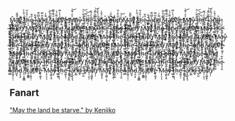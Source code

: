 <!-- title: Koseki Bijou -->
<!-- status: Corrupted -->

M̴̼̮̬̗̟̂ã̷̢̛͔̻̜͔͉̌͌̆y̸̨͎͚͐͊͛ ̸̛̟̟̠̭̐́͗̃̀̀ͅt̵͈̼̗͚́h̴̛͎͗͋̾̃ė̴̜̘͙̰͋̃ ̵̫̺͋͋l̶̮̇a̴̠̻̩̗̜̦͐̅͆͌n̴̲̮̘͋͂̿d̵̗͈͔̙͌̓ ̸͔̜͓̯̻̻̎͊̍̉̆͝ş̵̒̓̑ṱ̷͕͇̳̈́̃̆̌͌a̸̛̙͎̮̟̠̦͐͌̈́̔r̸̛̙̆̉̔̀̿̕v̸̨̬͒͝e̵̢̜͖̥̠̓ M̷͕͎̤͔̒̄͗́͊͝ͅā̵̧̺̙̞̭y̷͕̐ ̶̫̺̝̥̐͗̃͑̀͝t̷̯̦͔̥͉̋̈́͘h̴͕͐̀̅̚͝e̵̛̬̲̙̠̜͗̏̈́̑̄ ̵̨̨͉͈̩͍̐͊͛l̴̩͇͒́̿̓͘͜͝ǎ̷͓̙̬͕̝͉͆̈́̊̄̓n̵̙̻͒̈́̐͐d̴̲̬̊ ̶̺̜̺̌̌b̶̥̅͛̆͑͘̕u̵̩̩̣͙͎͊̾r̸̹͉̳̯̙̹͛̅̈̐͗͂n̸̡̦̜̎̈́͝M̴̼̮̬̗̟̂ã̷̢̛͔̻̜͔͉̌͌̆y̸̨͎͚͐͊͛ ̸̛̟̟̠̭̐́͗̃̀̀ͅt̵͈̼̗͚́h̴̛͎͗͋̾̃ė̴̜̘͙̰͋̃ ̵̫̺͋͋l̶̮̇a̴̠̻̩̗̜̦͐̅͆͌n̴̲̮̘͋͂̿d̵̗͈͔̙͌̓ ̸͔̜͓̯̻̻̎͊̍̉̆͝ş̵̒̓̑ṱ̷͕͇̳̈́̃̆̌͌a̸̛̙͎̮̟̠̦͐͌̈́̔r̸̛̙̆̉̔̀̿̕v̸̨̬͒͝e̵̢̜͖̥̠̓ M̷͕͎̤͔̒̄͗́͊͝ͅā̵̧̺̙̞̭y̷͕̐ ̶̫̺̝̥̐͗̃͑̀͝t̷̯̦͔̥͉̋̈́͘h̴͕͐̀̅̚͝e̵̛̬̲̙̠̜͗̏̈́̑̄ ̵̨̨͉͈̩͍̐͊͛l̴̩͇͒́̿̓͘͜͝ǎ̷͓̙̬͕̝͉͆̈́̊̄̓n̵̙̻͒̈́̐͐d̴̲̬̊ ̶̺̜̺̌̌b̶̥̅͛̆͑͘̕u̵̩̩̣͙͎͊̾r̸̹͉̳̯̙̹͛̅̈̐͗͂n̸̡̦̜̎̈́͝
M̴̼̮̬̗̟̂ã̷̢̛͔̻̜͔͉̌͌̆y̸̨͎͚͐͊͛ ̸̛̟̟̠̭̐́͗̃̀̀ͅt̵͈̼̗͚́h̴̛͎͗͋̾̃ė̴̜̘͙̰͋̃ ̵̫̺͋͋l̶̮̇a̴̠̻̩̗̜̦͐̅͆͌n̴̲̮̘͋͂̿d̵̗͈͔̙͌̓ ̸͔̜͓̯̻̻̎͊̍̉̆͝ş̵̒̓̑ṱ̷͕͇̳̈́̃̆̌͌a̸̛̙͎̮̟̠̦͐͌̈́̔r̸̛̙̆̉̔̀̿̕v̸̨̬͒͝e̵̢̜͖̥̠̓ M̷͕͎̤͔̒̄͗́͊͝ͅā̵̧̺̙̞̭y̷͕̐ ̶̫̺̝̥̐͗̃͑̀͝t̷̯̦͔̥͉̋̈́͘h̴͕͐̀̅̚͝e̵̛̬̲̙̠̜͗̏̈́̑̄ ̵̨̨͉͈̩͍̐͊͛l̴̩͇͒́̿̓͘͜͝ǎ̷͓̙̬͕̝͉͆̈́̊̄̓n̵̙̻͒̈́̐͐d̴̲̬̊ ̶̺̜̺̌̌b̶̥̅͛̆͑͘̕u̵̩̩̣͙͎͊̾r̸̹͉̳̯̙̹͛̅̈̐͗͂n̸̡̦̜̎̈́͝
M̴̼̮̬̗̟̂ã̷̢̛͔̻̜͔͉̌͌̆y̸̨͎͚͐͊͛ ̸̛̟̟̠̭̐́͗̃̀̀ͅt̵͈̼̗͚́h̴̛͎͗͋̾̃ė̴̜̘͙̰͋̃ ̵̫̺͋͋l̶̮̇a̴̠̻̩̗̜̦͐̅͆͌n̴̲̮̘͋͂̿d̵̗͈͔̙͌̓ ̸͔̜͓̯̻̻̎͊̍̉̆͝ş̵̒̓̑ṱ̷͕͇̳̈́̃̆̌͌a̸̛̙͎̮̟̠̦͐͌̈́̔r̸̛̙̆̉̔̀̿̕v̸̨̬͒͝e̵̢̜͖̥̠̓ M̷͕͎̤͔̒̄͗́͊͝ͅā̵̧̺̙̞̭y̷͕̐ ̶̫̺̝̥̐͗̃͑̀͝t̷̯̦͔̥͉̋̈́͘h̴͕͐̀̅̚͝e̵̛̬̲̙̠̜͗̏̈́̑̄ ̵̨̨͉͈̩͍̐͊͛l̴̩͇͒́̿̓͘͜͝ǎ̷͓̙̬͕̝͉͆̈́̊̄̓n̵̙̻͒̈́̐͐d̴̲̬̊ ̶̺̜̺̌̌b̶̥̅͛̆͑͘̕u̵̩̩̣͙͎͊̾r̸̹͉̳̯̙̹͛̅̈̐͗͂n̸̡̦̜̎̈́͝
M̴̼̮̬̗̟̂ã̷̢̛͔̻̜͔͉̌͌̆y̸̨͎͚͐͊͛ ̸̛̟̟̠̭̐́͗̃̀̀ͅt̵͈̼̗͚́h̴̛͎͗͋̾̃ė̴̜̘͙̰͋̃ ̵̫̺͋͋l̶̮̇a̴̠̻̩̗̜̦͐̅͆͌n̴̲̮̘͋͂̿d̵̗͈͔̙͌̓ ̸͔̜͓̯̻̻̎͊̍̉̆͝ş̵̒̓̑ṱ̷͕͇̳̈́̃̆̌͌a̸̛̙͎̮̟̠̦͐͌̈́̔r̸̛̙̆̉̔̀̿̕v̸̨̬͒͝e̵̢̜͖̥̠̓ M̷͕͎̤͔̒̄͗́͊͝ͅā̵̧̺̙̞̭y̷͕̐ ̶̫̺̝̥̐͗̃͑̀͝t̷̯̦͔̥͉̋̈́͘h̴͕͐̀̅̚͝e̵̛̬̲̙̠̜͗̏̈́̑̄ ̵̨̨͉͈̩͍̐͊͛l̴̩͇͒́̿̓͘͜͝ǎ̷͓̙̬͕̝͉͆̈́̊̄̓n̵̙̻͒̈́̐͐d̴̲̬̊ ̶̺̜̺̌̌b̶̥̅͛̆͑͘̕u̵̩̩̣͙͎͊̾r̸̹͉̳̯̙̹͛̅̈̐͗͂n̸̡̦̜̎̈́͝
M̴̼̮̬̗̟̂ã̷̢̛͔̻̜͔͉̌͌̆y̸̨͎͚͐͊͛ ̸̛̟̟̠̭̐́͗̃̀̀ͅt̵͈̼̗͚́h̴̛͎͗͋̾̃ė̴̜̘͙̰͋̃ ̵̫̺͋͋l̶̮̇a̴̠̻̩̗̜̦͐̅͆͌n̴̲̮̘͋͂̿d̵̗͈͔̙͌̓ ̸͔̜͓̯̻̻̎͊̍̉̆͝ş̵̒̓̑ṱ̷͕͇̳̈́̃̆̌͌a̸̛̙͎̮̟̠̦͐͌̈́̔r̸̛̙̆̉̔̀̿̕v̸̨̬͒͝e̵̢̜͖̥̠̓ M̷͕͎̤͔̒̄͗́͊͝ͅā̵̧̺̙̞̭y̷͕̐ ̶̫̺̝̥̐͗̃͑̀͝t̷̯̦͔̥͉̋̈́͘h̴͕͐̀̅̚͝e̵̛̬̲̙̠̜͗̏̈́̑̄ ̵̨̨͉͈̩͍̐͊͛l̴̩͇͒́̿̓͘͜͝ǎ̷͓̙̬͕̝͉͆̈́̊̄̓n̵̙̻͒̈́̐͐d̴̲̬̊ ̶̺̜̺̌̌b̶̥̅͛̆͑͘̕u̵̩̩̣͙͎͊̾r̸̹͉̳̯̙̹͛̅̈̐͗͂n̸̡̦̜̎̈́͝
M̴̼̮̬̗̟̂ã̷̢̛͔̻̜͔͉̌͌̆y̸̨͎͚͐͊͛ ̸̛̟̟̠̭̐́͗̃̀̀ͅt̵͈̼̗͚́h̴̛͎͗͋̾̃ė̴̜̘͙̰͋̃ ̵̫̺͋͋l̶̮̇a̴̠̻̩̗̜̦͐̅͆͌n̴̲̮̘͋͂̿d̵̗͈͔̙͌̓ ̸͔̜͓̯̻̻̎͊̍̉̆͝ş̵̒̓̑ṱ̷͕͇̳̈́̃̆̌͌a̸̛̙͎̮̟̠̦͐͌̈́̔r̸̛̙̆̉̔̀̿̕v̸̨̬͒͝e̵̢̜͖̥̠̓ M̷͕͎̤͔̒̄͗́͊͝ͅā̵̧̺̙̞̭y̷͕̐ ̶̫̺̝̥̐͗̃͑̀͝t̷̯̦͔̥͉̋̈́͘h̴͕͐̀̅̚͝e̵̛̬̲̙̠̜͗̏̈́̑̄ ̵̨̨͉͈̩͍̐͊͛l̴̩͇͒́̿̓͘͜͝ǎ̷͓̙̬͕̝͉͆̈́̊̄̓n̵̙̻͒̈́̐͐d̴̲̬̊ ̶̺̜̺̌̌b̶̥̅͛̆͑͘̕u̵̩̩̣͙͎͊̾r̸̹͉̳̯̙̹͛̅̈̐͗͂n̸̡̦̜̎̈́͝
M̴̼̮̬̗̟̂ã̷̢̛͔̻̜͔͉̌͌̆y̸̨͎͚͐͊͛ ̸̛̟̟̠̭̐́͗̃̀̀ͅt̵͈̼̗͚́h̴̛͎͗͋̾̃ė̴̜̘͙̰͋̃ ̵̫̺͋͋l̶̮̇a̴̠̻̩̗̜̦͐̅͆͌n̴̲̮̘͋͂̿d̵̗͈͔̙͌̓ ̸͔̜͓̯̻̻̎͊̍̉̆͝ş̵̒̓̑ṱ̷͕͇̳̈́̃̆̌͌a̸̛̙͎̮̟̠̦͐͌̈́̔r̸̛̙̆̉̔̀̿̕v̸̨̬͒͝e̵̢̜͖̥̠̓ M̷͕͎̤͔̒̄͗́͊͝ͅā̵̧̺̙̞̭y̷͕̐ ̶̫̺̝̥̐͗̃͑̀͝t̷̯̦͔̥͉̋̈́͘h̴͕͐̀̅̚͝e̵̛̬̲̙̠̜͗̏̈́̑̄ ̵̨̨͉͈̩͍̐͊͛l̴̩͇͒́̿̓͘͜͝ǎ̷͓̙̬͕̝͉͆̈́̊̄̓n̵̙̻͒̈́̐͐d̴̲̬̊ ̶̺̜̺̌̌b̶̥̅͛̆͑͘̕u̵̩̩̣͙͎͊̾r̸̹͉̳̯̙̹͛̅̈̐͗͂n̸̡̦̜̎̈́͝
M̴̼̮̬̗̟̂ã̷̢̛͔̻̜͔͉̌͌̆y̸̨͎͚͐͊͛ ̸̛̟̟̠̭̐́͗̃̀̀ͅt̵͈̼̗͚́h̴̛͎͗͋̾̃ė̴̜̘͙̰͋̃ ̵̫̺͋͋l̶̮̇a̴̠̻̩̗̜̦͐̅͆͌n̴̲̮̘͋͂̿d̵̗͈͔̙͌̓ ̸͔̜͓̯̻̻̎͊̍̉̆͝ş̵̒̓̑ṱ̷͕͇̳̈́̃̆̌͌a̸̛̙͎̮̟̠̦͐͌̈́̔r̸̛̙̆̉̔̀̿̕v̸̨̬͒͝e̵̢̜͖̥̠̓ M̷͕͎̤͔̒̄͗́͊͝ͅā̵̧̺̙̞̭y̷͕̐ ̶̫̺̝̥̐͗̃͑̀͝t̷̯̦͔̥͉̋̈́͘h̴͕͐̀̅̚͝e̵̛̬̲̙̠̜͗̏̈́̑̄ ̵̨̨͉͈̩͍̐͊͛l̴̩͇͒́̿̓͘͜͝ǎ̷͓̙̬͕̝͉͆̈́̊̄̓n̵̙̻͒̈́̐͐d̴̲̬̊ ̶̺̜̺̌̌b̶̥̅͛̆͑͘̕u̵̩̩̣͙͎͊̾r̸̹͉̳̯̙̹͛̅̈̐͗͂n̸̡̦̜̎̈́͝
M̴̼̮̬̗̟̂ã̷̢̛͔̻̜͔͉̌͌̆y̸̨͎͚͐͊͛ ̸̛̟̟̠̭̐́͗̃̀̀ͅt̵͈̼̗͚́h̴̛͎͗͋̾̃ė̴̜̘͙̰͋̃ ̵̫̺͋͋l̶̮̇a̴̠̻̩̗̜̦͐̅͆͌n̴̲̮̘͋͂̿d̵̗͈͔̙͌̓ ̸͔̜͓̯̻̻̎͊̍̉̆͝ş̵̒̓̑ṱ̷͕͇̳̈́̃̆̌͌a̸̛̙͎̮̟̠̦͐͌̈́̔r̸̛̙̆̉̔̀̿̕v̸̨̬͒͝e̵̢̜͖̥̠̓ M̷͕͎̤͔̒̄͗́͊͝ͅā̵̧̺̙̞̭y̷͕̐ ̶̫̺̝̥̐͗̃͑̀͝t̷̯̦͔̥͉̋̈́͘h̴͕͐̀̅̚͝e̵̛̬̲̙̠̜͗̏̈́̑̄ ̵̨̨͉͈̩͍̐͊͛l̴̩͇͒́̿̓͘͜͝ǎ̷͓̙̬͕̝͉͆̈́̊̄̓n̵̙̻͒̈́̐͐d̴̲̬̊ ̶̺̜̺̌̌b̶̥̅͛̆͑͘̕u̵̩̩̣͙͎͊̾r̸̹͉̳̯̙̹͛̅̈̐͗͂n̸̡̦̜̎̈́͝
M̴̼̮̬̗̟̂ã̷̢̛͔̻̜͔͉̌͌̆y̸̨͎͚͐͊͛ ̸̛̟̟̠̭̐́͗̃̀̀ͅt̵͈̼̗͚́h̴̛͎͗͋̾̃ė̴̜̘͙̰͋̃ ̵̫̺͋͋l̶̮̇a̴̠̻̩̗̜̦͐̅͆͌n̴̲̮̘͋͂̿d̵̗͈͔̙͌̓ ̸͔̜͓̯̻̻̎͊̍̉̆͝ş̵̒̓̑ṱ̷͕͇̳̈́̃̆̌͌a̸̛̙͎̮̟̠̦͐͌̈́̔r̸̛̙̆̉̔̀̿̕v̸̨̬͒͝e̵̢̜͖̥̠̓ M̷͕͎̤͔̒̄͗́͊͝ͅā̵̧̺̙̞̭y̷͕̐ ̶̫̺̝̥̐͗̃͑̀͝t̷̯̦͔̥͉̋̈́͘h̴͕͐̀̅̚͝e̵̛̬̲̙̠̜͗̏̈́̑̄ ̵̨̨͉͈̩͍̐͊͛l̴̩͇͒́̿̓͘͜͝ǎ̷͓̙̬͕̝͉͆̈́̊̄̓n̵̙̻͒̈́̐͐d̴̲̬̊ ̶̺̜̺̌̌b̶̥̅͛̆͑͘̕u̵̩̩̣͙͎͊̾r̸̹͉̳̯̙̹͛̅̈̐͗͂n̸̡̦̜̎̈́͝
M̴̼̮̬̗̟̂ã̷̢̛͔̻̜͔͉̌͌̆y̸̨͎͚͐͊͛ ̸̛̟̟̠̭̐́͗̃̀̀ͅt̵͈̼̗͚́h̴̛͎͗͋̾̃ė̴̜̘͙̰͋̃ ̵̫̺͋͋l̶̮̇a̴̠̻̩̗̜̦͐̅͆͌n̴̲̮̘͋͂̿d̵̗͈͔̙͌̓ ̸͔̜͓̯̻̻̎͊̍̉̆͝ş̵̒̓̑ṱ̷͕͇̳̈́̃̆̌͌a̸̛̙͎̮̟̠̦͐͌̈́̔r̸̛̙̆̉̔̀̿̕v̸̨̬͒͝e̵̢̜͖̥̠̓ M̷͕͎̤͔̒̄͗́͊͝ͅā̵̧̺̙̞̭y̷͕̐ ̶̫̺̝̥̐͗̃͑̀͝t̷̯̦͔̥͉̋̈́͘h̴͕͐̀̅̚͝e̵̛̬̲̙̠̜͗̏̈́̑̄ ̵̨̨͉͈̩͍̐͊͛l̴̩͇͒́̿̓͘͜͝ǎ̷͓̙̬͕̝͉͆̈́̊̄̓n̵̙̻͒̈́̐͐d̴̲̬̊ ̶̺̜̺̌̌b̶̥̅͛̆͑͘̕u̵̩̩̣͙͎͊̾r̸̹͉̳̯̙̹͛̅̈̐͗͂n̸̡̦̜̎̈́͝
M̴̼̮̬̗̟̂ã̷̢̛͔̻̜͔͉̌͌̆y̸̨͎͚͐͊͛ ̸̛̟̟̠̭̐́͗̃̀̀ͅt̵͈̼̗͚́h̴̛͎͗͋̾̃ė̴̜̘͙̰͋̃ ̵̫̺͋͋l̶̮̇a̴̠̻̩̗̜̦͐̅͆͌n̴̲̮̘͋͂̿d̵̗͈͔̙͌̓ ̸͔̜͓̯̻̻̎͊̍̉̆͝ş̵̒̓̑ṱ̷͕͇̳̈́̃̆̌͌a̸̛̙͎̮̟̠̦͐͌̈́̔r̸̛̙̆̉̔̀̿̕v̸̨̬͒͝e̵̢̜͖̥̠̓ M̷͕͎̤͔̒̄͗́͊͝ͅā̵̧̺̙̞̭y̷͕̐ ̶̫̺̝̥̐͗̃͑̀͝t̷̯̦͔̥͉̋̈́͘h̴͕͐̀̅̚͝e̵̛̬̲̙̠̜͗̏̈́̑̄ ̵̨̨͉͈̩͍̐͊͛l̴̩͇͒́̿̓͘͜͝ǎ̷͓̙̬͕̝͉͆̈́̊̄̓n̵̙̻͒̈́̐͐d̴̲̬̊ ̶̺̜̺̌̌b̶̥̅͛̆͑͘̕u̵̩̩̣͙͎͊̾r̸̹͉̳̯̙̹͛̅̈̐͗͂n̸̡̦̜̎̈́͝

## Fanart

["May the land be starve." by Kenjiko](https://x.com/KenjikoKun/status/1832287162777399451)
